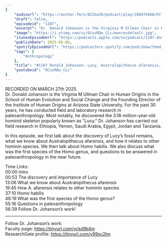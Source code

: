 ```yaml
---
{
	"audiourl": "https://anchor.fm/s/822ba20/podcast/play/100474468/https%3A%2F%2Fd3ctxlq1ktw2nl.cloudfront.net%2Fstaging%2F2025-2-27%2Fb1242549-8540-f4bf-3c75-5687a8cbb10e.m4a",
	"draft": false,
	"episodeid": "1107",
	"excerpt": "Dr. Donald Johanson is the Virginia M Ullman Chair in Human Origins in the School of Human Evolution and Social Change and the Founding Director of the Institute of Human Origins at Arizona State University. For the past 30 years, he has conducted field and laboratory research in paleoanthropology. Most notably, he discovered the 3.18-million-year-old hominid skeleton popularly known as \"Lucy.\" Dr. Johanson has carried out field research in Ethiopia, Yemen, Saudi Arabia, Egypt, Jordan and Tanzania.",
	"image": "https://i.ytimg.com/vi/OCozRDw_CLc/maxresdefault.jpg",
	"itunesEpisodeUrl": "https://podcasts.apple.com/us/podcast/1107-donald-johanson-lucy-australopithecus-afarensis/id1451347236?i=1000711867397&uo=4",
	"publishDate": 2025-06-06,
	"spotifyEpisodeUrl": "https://podcasters.spotify.com/pod/show/thedissenter/episodes/1107-Donald-Johanson-Lucy--Australopithecus-afarensis--and-Homo-habilis-e30oo54",
	"tags": [
		"Anthropology"
	],
	"title": "#1107 Donald Johanson: Lucy, Australopithecus afarensis, and Homo habilis",
	"youtubeid": "OCozRDw_CLc"
}
---
```

RECORDED ON MARCH 27th 2025.  
Dr. Donald Johanson is the Virginia M Ullman Chair in Human Origins in the School of Human Evolution and Social Change and the Founding Director of the Institute of Human Origins at Arizona State University. For the past 30 years, he has conducted field and laboratory research in paleoanthropology. Most notably, he discovered the 3.18-million-year-old hominid skeleton popularly known as "Lucy." Dr. Johanson has carried out field research in Ethiopia, Yemen, Saudi Arabia, Egypt, Jordan and Tanzania.

In this episode, we first talk about the discovery of Lucy’s fossil remains, what we know about Australopithecus afarensis, and how it relates to other hominin species. We then talk about Homo habilis. We also discuss what was the first species of the Homo genus, and questions to be answered in paleoanthropology in the near future.

Time Links:  
<time>00:00</time> Intro  
<time>00:53</time> The discovery and importance of Lucy  
<time>13:06</time> What we know about Australopithecus afarensis  
<time>19:45</time> How A. afarensis relates to other hominin species  
<time>37:10</time> Homo habilis  
<time>48:19</time> What was the first species of the Homo genus?  
<time>55:16</time> Questions in paleoanthropology  
<time>56:39</time> Follow Dr. Johanson’s work!

---

Follow Dr. Johanson’s work:  
Faculty page: https://tinyurl.com/yckd9k4m  
ResearchGate profile: https://tinyurl.com/y99xc2hn
